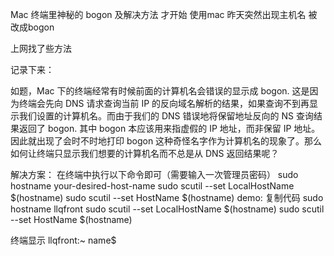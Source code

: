 Mac 终端里神秘的 bogon 及解决方法
才开始 使用mac  昨天突然出现主机名   被改成bogon  

上网找了些方法

记录下来：

如题，Mac 下的终端经常有时候前面的计算机名会错误的显示成 bogon. 这是因为终端会先向 DNS 请求查询当前 IP 的反向域名解析的结果，如果查询不到再显示我们设置的计算机名。而由于我们的 DNS 错误地将保留地址反向的 NS 查询结果返回了 bogon. 其中 bogon 本应该用来指虚假的 IP 地址，而非保留 IP 地址。因此就出现了会时不时地打印 bogon 这种奇怪名字作为计算机名的现象了。那么如何让终端只显示我们想要的计算机名而不总是从 DNS 返回结果呢？

解决方案：
在终端中执行以下命令即可（需要输入一次管理员密码）
	sudo hostname your-desired-host-name
	sudo scutil --set LocalHostName $(hostname)
	sudo scutil --set HostName $(hostname)
demo:
	复制代码
	sudo hostname llqfront
	sudo scutil --set LocalHostName $(hostname)
	sudo scutil --set HostName $(hostname)


终端显示 
llqfront:~ name$ 